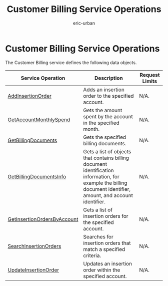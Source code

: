 ﻿---
title: Customer Billing Service Operations
ms.service: bing-ads-customer-billing-service
ms.topic: article
author: eric-urban
ms.author: eur
description: Service operations reference for the CustomerBilling service.
---
# Customer Billing Service Operations
The Customer Billing service defines the following data objects.

|Service Operation|Description|Request Limits|
|---|---|---|
|[AddInsertionOrder](addinsertionorder.md)|Adds an insertion order to the specified account.|N/A.|
|[GetAccountMonthlySpend](getaccountmonthlyspend.md)|Gets the amount spent by the account in the specified month.|N/A.|
|[GetBillingDocuments](getbillingdocuments.md)|Gets the specified billing documents.|N/A.|
|[GetBillingDocumentsInfo](getbillingdocumentsinfo.md)|Gets a list of objects that contains billing document identification information, for example the billing document identifier, amount, and account identifier.|N/A.|
|[GetInsertionOrdersByAccount](getinsertionordersbyaccount.md)|Gets a list of insertion orders for the specified account.|N/A.|
|[SearchInsertionOrders](searchinsertionorders.md)|Searches for insertion orders that match a specified criteria.|N/A.|
|[UpdateInsertionOrder](updateinsertionorder.md)|Updates an insertion order within the specified account.|N/A.|
